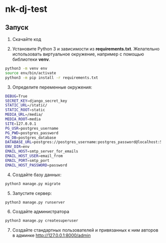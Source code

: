 # nk-dj-test

## Запуск

1. Скачайте код

2. Установите Python 3 и зависимости из **requirements.txt**. Желательно использовать виртуальное окружение, например  с помощью библиотеки **venv**.

```bash
python3 -m venv env
source env/bin/activate
python3 -m pip install -r requirements.txt
```

3. Определите переменные окружения:
```bash
DEBUG=True
SECRET_KEY=django_secret_key
STATIC_URL=/static/
STATIC_ROOT=static
MEDIA_URL=/media/
MEDIA_ROOT=media
SITE=127.0.0.1
PG_USR=postgres_username
PG_PWD=postgres_password
PG_DB=postgres_database
DATABASE_URL=postgres://postgres_username:postgres_password@localhost:5432/postgres_database
ENV_DIR=env
EMAIL_HOST=smtp_server_for_emails
EMAIL_HOST_USER=email_from
EMAIL_PORT=smtp_port
EMAIL_HOST_PASSWORD=password
```

4. Создайте базу данных:
```bash
python3 manage.py migrate
```

5. Запустите сервер:
```bash
python3 manage.py runserver
```

6. Создайте администратора
```bash
python3 manage.py createsuperuser
```

7. Создайте стандартных пользователей и привязанных к ним авторов в админке http://127.0.0.1:8000/admin

